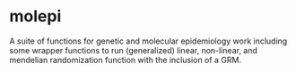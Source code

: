 # molepi
A suite of functions for genetic and molecular epidemiology work including some wrapper functions to run (generalized) linear, non-linear, and mendelian randomization function with the inclusion of a GRM. 
